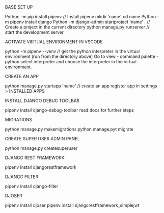 BASE SET UP

Python -m pip install pipenv // Install pipenv
mkdir 'name'
cd name
Python -m pipenv install django
Python -m django-admin startproject 'name' . // Create a project in the current directory
python manage.py runserver  // start the development server

ACTIVATE VIRTUAL ENVIRONMENT IN VSCODE

python -m pipenv --venv  // get the python interpreter in the virtual environment (run from the directory above)
Go to view - command palette - python select interpreter and choose the interpreter in the virtual environment.

CREATE AN APP

python manage.py startapp 'name' // create an app
register app in settings > INSTALLED APPS

INSTALL DJANGO DEBUG TOOLBAR

pipenv install django-debug-toolbar
read docs for further steps

MIGRATIONS

python manage.py makemigrations
python manage.pyt migrate

CREATE SUPER USER ADMIN PANEL

python manage.py createsuperuser

DJANGO REST FRAMEWORK

pipenv install djangorestframework

DJANGO FILTER

pipenv install django-filter

DJOSER

pipenv install djoser
pipenv install djangorestframework_simplejwt


